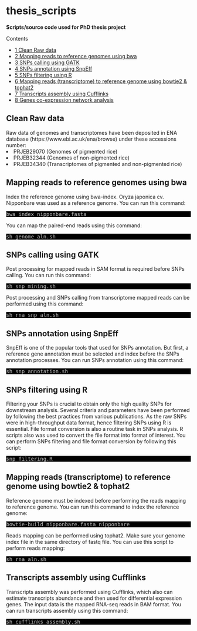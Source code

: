 # thesis_scripts
**Scripts/source code used for PhD thesis project**

<div id="toc_container">
<p class="toc_title">Contents</p>
<ul class="toc_list">
<li><a href="#First_Point_Header">1 Clean Raw data</>
<li><a href="#Second_Point_Header">2 Mapping reads to reference genomes using bwa</a></li>
<li><a href="#Third_Point_Header">3 SNPs calling using GATK</a></li>
<li><a href="#Fourth_Point_Header">4 SNPs annotation using SnpEff</a></li>
<li><a href="#Fifth_Point_Header">5 SNPs filtering using R</a></li>
<li><a href="#Sixth_Point_Header">6 Mapping reads (transcriptome) to reference genome using bowtie2 & tophat2</a></li>
 <li><a href="#Seventh_Point_Header">7 Transcripts assembly using Cufflinks</a></li>
 <li><a href="#Eighth_Point_Header">8 Genes co-expression network analysis</a></li>
</ul>
</div>

<h2 id="First_Point_Header">Clean Raw data</h2>
Raw data of genomes and transcriptomes have been deposited in ENA database (https://www.ebi.ac.uk/ena/browse) under these accessions number: 
<li>PRJEB29070 (Genomes of pigmented rice)</li>
<li>PRJEB32344 (Genomes of non-pigmented rice)</li>
<li>PRJEB34340 (Transcriptomes of pigmented and non-pigmented rice)</li>

<h2 id="Second_Point_Header">Mapping reads to reference genomes using bwa</h2>
Index the reference genome using bwa-index. Oryza japonica cv. Nipponbare was used as a reference genome. You can run this
command:
<pre style="color: silver; background: black;">bwa index nipponbare.fasta</pre>

You can map the paired-end reads using this command:
<pre style="color: silver; background: black;">sh genome_aln.sh</pre>


<h2 id="Third_Point_Header">SNPs calling using GATK</h2>
Post processing for mapped reads in SAM format is required before SNPs calling. You can run this command:
<pre style="color: silver; background: black;">sh snp_mining.sh</pre>
Post processing and SNPs calling from transcriptome mapped reads can be performed using this command:
<pre style="color: silver; background: black;">sh rna_snp_aln.sh</pre>

<h2 id="Fourth_Point_Header">SNPs annotation using SnpEff</h2>
SnpEff is one of the popular tools that used for SNPs annotation. But first, a reference gene annotation must be selected and index before the SNPs annotation processes. You can run SNPs annotation using this command:
<pre style="color: silver; background: black;">sh snp_annotation.sh</pre>

<h2 id="Fifth_Point_Header">SNPs filtering using R</h2>
Filtering your SNPs is crucial to obtain only the high quality SNPs for downstream analysis. Several criteria and parameters
have been performed by following the best practices from various publications. As the raw SNPs were in high-throughput data format, hence filtering SNPs using R is essential. File format conversion is also a routine task in SNPs analysis. R scripts also was used to convert the file format into format of interest. You can perform SNPs filtering and file format conversion by following this script:
<pre style="color: silver; background: black;">snp_filtering.R</pre>

<h2 id="Sixth_Point_Header">Mapping reads (transcriptome) to reference genome using bowtie2 & tophat2</h2>
Reference genome must be indexed before performing the reads mapping to reference genome. You can run this command to index the reference genome:
<pre style="color: silver; background: black;">bowtie-build nipponbare.fasta nipponbare</pre>
Reads mapping can be performed using tophat2. Make sure your genome index file in the same directory of fastq file. You can use this script to perform reads mapping:
<pre style="color: silver; background: black;">sh rna_aln.sh</pre>

<h2 id="Seventh_Point_Header">Transcripts assembly using Cufflinks</h2>
Transcripts assembly was performed using Cufflinks, which also can estimate transcripts abundance and then used for differential expression genes. The input data is the mapped RNA-seq reads in BAM format. You can run transcripts assembly using this command:
<pre style="color: silver; background: black;">sh cufflinks_assembly.sh</pre>








